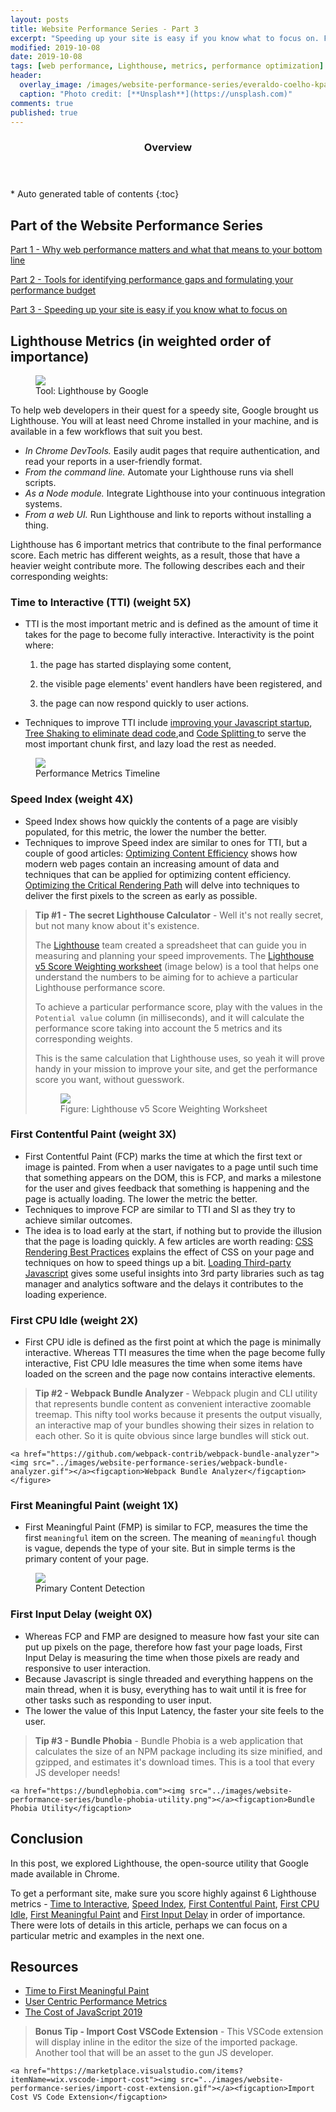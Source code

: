 ```yaml
---
layout: posts
title: Website Performance Series - Part 3
excerpt: "Speeding up your site is easy if you know what to focus on. Follow along as I explore the performance optimization maze, and find 3 awesome tips inside (plus a Bonus)!"
modified: 2019-10-08
date: 2019-10-08
tags: [web performance, Lighthouse, metrics, performance optimization]
header: 
  overlay_image: /images/website-performance-series/everaldo-coelho-kpascpklczw-unsplash.jpg
  caption: "Photo credit: [**Unsplash**](https://unsplash.com)"
comments: true
published: true
---
```


<section id="table-of-contents" class="toc">
  <header>
    <h3>Overview</h3>
  </header>
  <div id="drawer" markdown="1">
  *  Auto generated table of contents
  {:toc}
  </div>
</section>

## Part of the Website Performance Series
[Part 1 - Why web performance matters and what that means to your bottom line](https://jaeyow.github.io/fullstack-developer/website-performance-series-part-1/)

[Part 2 - Tools for identifying performance gaps and formulating your performance budget](https://jaeyow.github.io/fullstack-developer/website-performance-series-part-2/)

[Part 3 - Speeding up your site is easy if you know what to focus on](https://jaeyow.github.io/fullstack-developer/website-performance-series-part-3/)

## Lighthouse Metrics (in weighted order of importance)
<figure>
	<a href="../images/website-performance-series/pwa-lighthouse.png"><img src="../images/website-performance-series/pwa-lighthouse.png"></a><figcaption>Tool: Lighthouse by Google</figcaption>
</figure>
To help web developers in their quest for a speedy site, Google brought us Lighthouse. You will at least need Chrome installed in your machine, and is available in a few workflows that suit you best. 

- *In Chrome DevTools.* Easily audit pages that require authentication, and read your reports in a user-friendly format.
- *From the command line.* Automate your Lighthouse runs via shell scripts.
- *As a Node module.* Integrate Lighthouse into your continuous integration systems.
- *From a web UI.* Run Lighthouse and link to reports without installing a thing.

Lighthouse has 6 important metrics that contribute to the final performance score. Each metric has different weights, as a result, those that have a heavier weight contribute more. The following describes each and their corresponding weights:

<a id="TimeToInteractive"></a>
### Time to Interactive (TTI) (weight 5X)
- TTI is the most important metric and is defined as the amount of time it takes for the page to become fully interactive. Interactivity is the point where:
    
    1) the page has started displaying some content,

    2) the visible page elements' event handlers have been registered, and

    3) the page can now respond quickly to user actions. 

- Techniques to improve TTI include [improving your Javascript startup](https://developers.google.com/web/fundamentals/performance/optimizing-content-efficiency/javascript-startup-optimization/), [Tree Shaking to eliminate dead code](https://developers.google.com/web/fundamentals/performance/optimizing-javascript/tree-shaking/),and [Code Splitting ](https://developers.google.com/web/fundamentals/performance/optimizing-javascript/code-splitting/) to serve the most important chunk first, and lazy load the rest as needed.

<figure>
	<a href="../images/website-performance-series/perf-metrics-load-timeline.png"><img src="../images/website-performance-series/perf-metrics-load-timeline.png"></a><figcaption>Performance Metrics Timeline</figcaption>
</figure>

<a id="SpeedIndex"></a>
### Speed Index (weight 4X)
- Speed Index shows how quickly the contents of a page are visibly populated, for this metric, the lower the number the better. 
- Techniques to improve Speed index are similar to ones for TTI, but a couple of good articles: [Optimizing Content Efficiency](https://developers.google.com/web/fundamentals/performance/optimizing-content-efficiency/) shows how modern web pages contain an increasing amount of data and techniques that can be applied for optimizing content efficiency. [Optimizing the Critical Rendering Path](https://developers.google.com/web/fundamentals/performance/critical-rendering-path/) will delve into techniques to deliver the first pixels to the screen as early as possible. 

> **Tip #1 - The secret Lighthouse Calculator** - Well it's not really secret, but not many know about it's existence.
> 
> The [Lighthouse](https://developers.google.com/web/tools/lighthouse) team created a spreadsheet that can guide you in measuring and planning your speed improvements. The [Lighthouse v5 Score Weighting worksheet](https://docs.google.com/spreadsheets/d/1up5rxd4EMCoMaxH8cppcK1x76n6HLx0e7jxb0e0FXvc/edit#gid=283330180) (image below) is a tool that helps one understand the numbers to be aiming for to achieve a particular Lighthouse performance score.
> 
> To achieve a particular performance score, play with the values in the `Potential value` column (in milliseconds), and it will calculate the performance score taking into account the 5 metrics and its corresponding weights.
> 
> This is the same calculation that Lighthouse uses, so yeah it will prove handy in your mission to improve your site, and get the performance score you want, without guesswork. 
> 
> <figure>
> 	<a href="https://developers.google.com/web/tools/lighthouse"><img src="../images/website-performance-series/lighthouse-score-weighting.png"></a>
> 	<figcaption>Figure: Lighthouse v5 Score Weighting Worksheet</figcaption>
> </figure> 

<a id="FirstContentfulPaint"></a>
### First Contentful Paint (weight  3X)
- First Contentful Paint (FCP) marks the time at which the first text or image is painted. From when a user navigates to a page until such time that something appears on the DOM, this is FCP, and marks a milestone for the user and gives feedback that something is happening and the page is actually loading. The lower the metric the better. 
- Techniques to improve FCP are similar to TTI and SI as they try to achieve similar outcomes.
- The idea is to load early at the start, if nothing but to provide the illusion that the page is loading quickly. A few articles are worth reading: [CSS Rendering Best Practices](https://developers.google.com/web/fundamentals/performance/critical-rendering-path/render-blocking-css) explains the effect of CSS on your page and techniques on how to speed things up a bit. [Loading Third-party Javascript](https://developers.google.com/web/fundamentals/performance/optimizing-content-efficiency/loading-third-party-javascript/) gives some useful insights into 3rd party libraries such as tag manager and analytics software and the delays it contributes to the loading experience.

<a id="FirstCPUIdle"></a>
### First CPU Idle (weight 2X)
- First CPU idle is defined as the first point at which the page is minimally interactive. Whereas TTI measures the time when the page become fully interactive, Fist CPU Idle measures the time when some items have loaded on the screen and the page now contains interactive elements. 

> **Tip #2 - Webpack Bundle Analyzer** - Webpack plugin and CLI utility that represents bundle content as convenient interactive zoomable treemap. This nifty tool works because it presents the output visually, an interactive map of your bundles showing their sizes in relation to each other. So it is quite obvious since large bundles will stick out.
> <figure>
	<a href="https://github.com/webpack-contrib/webpack-bundle-analyzer"><img src="../images/website-performance-series/webpack-bundle-analyzer.gif"></a><figcaption>Webpack Bundle Analyzer</figcaption></figure>

<a id="FirstMeaningfulPaint"></a>
### First Meaningful Paint (weight 1X)
- First Meaningful Paint (FMP) is similar to FCP, measures the time the first `meaningful` item on the screen. The meaning of `meaningful` though is vague, depends the type of your site. But in simple terms is the primary content of your page. 
<figure>
	<a href="../images/website-performance-series/perf-metrics-hero-elements.png"><img src="../images/website-performance-series/perf-metrics-hero-elements.png"></a><figcaption>Primary Content Detection</figcaption>
</figure>

<a id="FirstInputDelay"></a>
### First Input Delay (weight 0X)
- Whereas FCP and FMP are designed to measure how fast your site can put up pixels on the page, therefore how fast your page loads, First Input Delay is measuring the time when those pixels are ready and responsive to user interaction. 
- Because Javascript is single threaded and everything happens on the main thread, when it is busy, everything has to wait until it is free for other tasks such as responding to user input.
- The lower the value of this Input Latency, the faster your site feels to the user. 

> **Tip #3 - Bundle Phobia** - Bundle Phobia is a web application that calculates the size of an NPM package including its size minified, and gzipped, and estimates it's download times. This is a tool that every JS developer needs! 
> <figure>
	<a href="https://bundlephobia.com"><img src="../images/website-performance-series/bundle-phobia-utility.png"></a><figcaption>Bundle Phobia Utility</figcaption>
> </figure>
  
## Conclusion
In this post, we explored Lighthouse, the open-source utility that Google made available in Chrome. 

To get a performant site, make sure you score highly against 6 Lighthouse metrics - [Time to Interactive](#TimeToInteractive), [Speed Index](#SpeedIndex), [First Contentful Paint](#FirstContentfulPaint), [First CPU Idle](#FirstCPUIdle), [First Meaningful Paint](#FirstMeaningfulPaint) and [First Input Delay](#FirstInputDelay) in order of importance. There were lots of details in this article, perhaps we can focus on a particular metric and examples in the next one.  

## Resources
- [Time to First Meaningful Paint](https://docs.google.com/document/d/1BR94tJdZLsin5poeet0XoTW60M0SjvOJQttKT-JK8HI/view)
- [User Centric Performance Metrics](https://developers.google.com/web/fundamentals/performance/user-centric-performance-metrics)
- [The Cost of JavaScript 2019](https://v8.dev/blog/cost-of-javascript-2019/)

> **Bonus Tip - Import Cost VSCode Extension** - This VSCode extension will display inline in the editor the size of the imported package. Another tool that will be an asset to the gun JS developer. 
> <figure>
	<a href="https://marketplace.visualstudio.com/items?itemName=wix.vscode-import-cost"><img src="../images/website-performance-series/import-cost-extension.gif"></a><figcaption>Import Cost VS Code Extension</figcaption>
> </figure>
  
